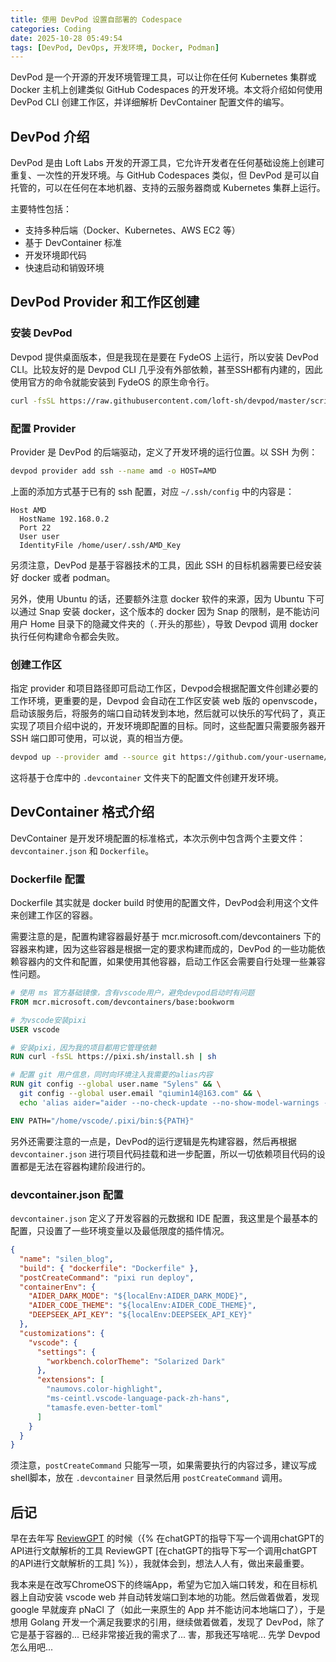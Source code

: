 ```yaml
---
title: 使用 DevPod 设置自部署的 Codespace
categories: Coding
date: 2025-10-28 05:49:54
tags: [DevPod, DevOps, 开发环境, Docker, Podman]
---
```


DevPod 是一个开源的开发环境管理工具，可以让你在任何 Kubernetes 集群或 Docker 主机上创建类似 GitHub Codespaces 的开发环境。本文将介绍如何使用 DevPod CLI 创建工作区，并详细解析 DevContainer 配置文件的编写。

<!-- more -->

## DevPod 介绍

DevPod 是由 Loft Labs 开发的开源工具，它允许开发者在任何基础设施上创建可重复、一次性的开发环境。与 GitHub Codespaces 类似，但 DevPod 是可以自托管的，可以在任何在本地机器、支持的云服务器商或 Kubernetes 集群上运行。

主要特性包括：
- 支持多种后端（Docker、Kubernetes、AWS EC2 等）
- 基于 DevContainer 标准
- 开发环境即代码
- 快速启动和销毁环境

## DevPod Provider 和工作区创建

### 安装 DevPod

Devpod 提供桌面版本，但是我现在是要在 FydeOS 上运行，所以安装 DevPod CLI。比较友好的是 Devpod CLI 几乎没有外部依赖，甚至SSH都有内建的，因此使用官方的命令就能安装到 FydeOS 的原生命令行。

```bash
curl -fsSL https://raw.githubusercontent.com/loft-sh/devpod/master/scripts/install.sh | sh
```

### 配置 Provider

Provider 是 DevPod 的后端驱动，定义了开发环境的运行位置。以 SSH 为例：

```bash
devpod provider add ssh --name amd -o HOST=AMD
```

上面的添加方式基于已有的 ssh 配置，对应 `~/.ssh/config` 中的内容是：

```
Host AMD
  HostName 192.168.0.2
  Port 22
  User user
  IdentityFile /home/user/.ssh/AMD_Key
```

另须注意，DevPod 是基于容器技术的工具，因此 SSH 的目标机器需要已经安装好 docker 或者 podman。

另外，使用 Ubuntu 的话，还要额外注意 docker 软件的来源，因为 Ubuntu 下可以通过 Snap 安装 docker，这个版本的 docker 因为 Snap 的限制，是不能访问用户 Home 目录下的隐藏文件夹的（`.`开头的那些），导致 Devpod 调用 docker 执行任何构建命令都会失败。

### 创建工作区

指定 provider 和项目路径即可启动工作区，Devpod会根据配置文件创建必要的工作环境，更重要的是，Devpod 会自动在工作区安装 web 版的 openvscode，启动该服务后，将服务的端口自动转发到本地，然后就可以快乐的写代码了，真正实现了项目介绍中说的，开发环境即配置的目标。同时，这些配置只需要服务器开 SSH 端口即可使用，可以说，真的相当方便。

```bash
devpod up --provider amd --source git https://github.com/your-username/your-repo
```

这将基于仓库中的 `.devcontainer` 文件夹下的配置文件创建开发环境。

## DevContainer 格式介绍

DevContainer 是开发环境配置的标准格式，本次示例中包含两个主要文件：`devcontainer.json` 和 `Dockerfile`。

### Dockerfile 配置

Dockerfile 其实就是 docker build 时使用的配置文件，DevPod会利用这个文件来创建工作区的容器。

需要注意的是，配置构建容器最好基于 mcr.microsoft.com/devcontainers 下的容器来构建，因为这些容器是根据一定的要求构建而成的，DevPod 的一些功能依赖容器内的文件和配置，如果使用其他容器，启动工作区会需要自行处理一些兼容性问题。

```dockerfile
# 使用 ms 官方基础镜像，含有vscode用户，避免devpod启动时有问题
FROM mcr.microsoft.com/devcontainers/base:bookworm

# 为vscode安装pixi
USER vscode

# 安装pixi，因为我的项目都用它管理依赖
RUN curl -fsSL https://pixi.sh/install.sh | sh

# 配置 git 用户信息，同时向环境注入我需要的alias内容
RUN git config --global user.name "Sylens" && \
  git config --global user.email "qiumin14@163.com" && \
  echo 'alias aider="aider --no-check-update --no-show-model-warnings --yes --no-auto-commits --model deepseek/deepseek-reasoner"' >> ~/.bashrc

ENV PATH="/home/vscode/.pixi/bin:${PATH}"
```

另外还需要注意的一点是，DevPod的运行逻辑是先构建容器，然后再根据 `devcontainer.json` 进行项目代码挂载和进一步配置，所以一切依赖项目代码的设置都是无法在容器构建阶段进行的。

### devcontainer.json 配置

`devcontainer.json` 定义了开发容器的元数据和 IDE 配置，我这里是个最基本的配置，只设置了一些环境变量以及最低限度的插件情况。

```json
{
  "name": "silen_blog",
  "build": { "dockerfile": "Dockerfile" },
  "postCreateCommand": "pixi run deploy",
  "containerEnv": {
    "AIDER_DARK_MODE": "${localEnv:AIDER_DARK_MODE}",
    "AIDER_CODE_THEME": "${localEnv:AIDER_CODE_THEME}",
    "DEEPSEEK_API_KEY": "${localEnv:DEEPSEEK_API_KEY}"
  },
  "customizations": {
    "vscode": {
      "settings": {
        "workbench.colorTheme": "Solarized Dark"
      },
      "extensions": [
        "naumovs.color-highlight",
        "ms-ceintl.vscode-language-pack-zh-hans",
        "tamasfe.even-better-toml"
      ]
    }
  }
}
```

须注意，`postCreateCommand` 只能写一项，如果需要执行的内容过多，建议写成shell脚本，放在 `.devcontainer` 目录然后用 `postCreateCommand` 调用。

## 后记

早在去年写 [ReviewGPT](https://github.com/SilenWang/ReviewGPT) 的时候（{% 在chatGPT的指导下写一个调用chatGPT的API进行文献解析的工具 ReviewGPT [在chatGPT的指导下写一个调用chatGPT的API进行文献解析的工具] %}），我就体会到，想法人人有，做出来最重要。

我本来是在改写ChromeOS下的终端App，希望为它加入端口转发，和在目标机器上自动安装 vscode web 并自动转发端口到本地的功能。然后做着做着，发现google 早就废弃 pNaCl 了（如此一来原生的 App 并不能访问本地端口了），于是想用 Golang 开发一个满足我要求的引用，继续做着做着，发现了 DevPod，除了它是基于容器的... 已经非常接近我的需求了... 害，那我还写啥呢... 先学 Devpod 怎么用吧...